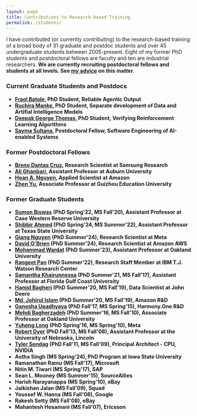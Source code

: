 ```yaml
---
layout: page
title: Contributions to Research-based Training
permalink: /students/
---
```


I have contributed (or currently contributing) to the research-based training of a broad body of 31 graduate and postdoc 
students and over 45 undergraduate students between 2005-present. Eight of my former PhD students and postdoctoral 
fellows are faculty and ten are industrial researchers. <b>We are currently recruiting postdoctoral fellows and 
students at all levels. See [my advice](https://hridesh.github.io/prospective) on this matter.

### Current Graduate Students and Postdocs
- [Fraol Batole](https://fraolbatole.github.io), PhD Student, Reliable Agentic Output
- [Ruchira Manke](https://www.linkedin.com/in/ruchira-manke/), PhD Student, Separate development of Data and Artifial Intelligence Models
- [Deepak George Thomas](https://deepakgthomas.github.io), PhD Student, Verifying Reinforcement Learning Algorithms
- [Sayma Sultana](https://sayma23.github.io), Postdoctoral Fellow, Software Engineering of AI-enabled Systems

### Former Postdoctoral Fellows
- [Breno Dantas Cruz](https://brenodan.github.io), Research Scientist at Samsung Research
- [Ali Ghanbari](https://ali-ghanbari.github.io), Assistant Professor at Auburn University
- [Hoan A. Nguyen](https://www.linkedin.com/in/hoan-nguyen-anh-6997ba4/), Applied Scientist at Amazon
- [Zhen Yu](https://www.researchgate.net/profile/Zhen-Yu-21), Associate Professor at Guizhou Education University

### Former Graduate Students

- [Sumon Biswas](https://sumonbis.github.io) (PhD Spring'22, MS Fall'20), Assistant Professor at Case Western Reserve University
- [Shibbir Ahmed](https://shibbirtanvin.github.io) (PhD Spring'24, MS Summer'22), Assistant Professor at Texas State University
- [Giang Nguyen](https://www.linkedin.com/in/giang-nguyen-b6945914b/) (PhD Summer'24), Research Scientist at Meta
- [David O'Brien](https://www.linkedin.com/in/davidobr/) (PhD Summer'24), Research Scientist at Amazon AWS
- [Mohammad Wardat](https://scholar.google.com/citations?user=04sYwigAAAAJ&hl=ar) (PhD Summer'23), Assistant Professor at Oakland University
- [Rangeet Pan](https://rangeetpan.github.io) (PhD Summer'22), Research Staff Member at IBM T.J. Watson Research Center
- [Samantha Khairunnessa](https://www.linkedin.com/in/samantha-syeda/) (PhD Summer'21, MS Fall'17), Assistant Professor at Florida Gulf Coast University
- [Hamid Bagheri](https://www.linkedin.com/in/hamidbagheri/) (PhD Summer'20, MS Fall'19), Data Scientist at John Deere
- [Md. Johirul Islam](https://www.linkedin.com/in/johir/) (PhD Summer'20, MS Fall'19), Amazon R&D
- [Ganesha Upadhyaya](https://www.linkedin.com/in/gupadhyaya/) (PhD Fall'17, MS Spring'15), Harmony.One R&D
- [Mehdi Bagherzadeh](https://mbagherz.bitbucket.io) (PhD Summer'16, MS Fall'10), Associate Professor at Oakland University
- [Yuheng Long](https://www.linkedin.com/in/yuheng-long-073b4714/) (PhD Spring'16, MS Spring'10), Meta
- [Robert Dyer](https://cse.unl.edu/~rdyer/) (PhD Fall'13, MS Fall'08), Assistant Professor at the University of Nebraska, Lincoln
- [Tyler Sondag](https://www.linkedin.com/in/tyler-sondag-92b757b/) (PhD Fall'11, MS Fall'09), Principal Architect - CPU, NVIDIA
- Astha Singh (MS Spring'24), PhD Program at Iowa State University
- Ramanathan Ramu (MS Fall'17), Microsoft 
- Nitin M. Tiwari (MS Spring'17), SAP
- Sean L. Mooney (MS Summer'15), SourceAllies
- Harish Narayanappa (MS Spring'10), eBay
- Jaikishan Jalan (MS Fall'09), Squad
- Youssef W. Hanna (MS Fall'08), Google
- Rakesh Setty (MS Fall'08), eBay
- Mahantesh Hosamani (MS Fall'07), Ericsson
